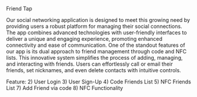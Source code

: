 Friend Tap

Our social networking application is designed to meet this growing need by providing users a robust platform for managing their social connections. The app combines advanced technologies with user-friendly interfaces to deliver a unique and engaging experience, promoting enhanced connectivity and ease of communication. One of the standout features of our app is its dual approach to friend management through code and NFC lists. This innovative system simplifies the process of adding, managing, and interacting with friends. Users can effortlessly call or email their friends, set nicknames, and even delete contacts with intuitive controls.

Feature:
2) User Login
3) User Sign-Up
4) Code Friends List
5) NFC Friends List
7) Add Friend via code
8) NFC Functionality
